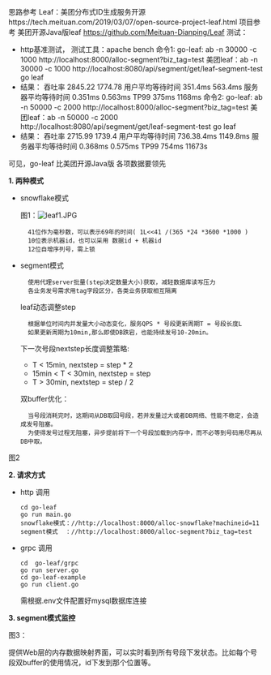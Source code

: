 思路参考 Leaf：美团分布式ID生成服务开源https://tech.meituan.com/2019/03/07/open-source-project-leaf.html
项目参考 美团开源Java版leaf  https://github.com/Meituan-Dianping/Leaf
测试：
  - http基准测试， 测试工具：apache bench
    命令1: 
    go-leaf: ab -n 30000 -c 1000 http://localhost:8000/alloc-segment?biz_tag=test
    美团leaf：ab -n 30000 -c 1000 http://localhost:8080/api/segment/get/leaf-segment-test
    go leaf 
  - 结果：  吞吐率             2845.22    	      1774.78
  	   用户平均等待时间     351.4ms              563.4ms
	   服务器平均等待时间   0.351ms               0.563ms
	   TP99              375ms                  1168ms
    命令2: 
    go-leaf: ab -n 50000 -c 2000 http://localhost:8000/alloc-segment?biz_tag=test
    美团leaf：ab -n 50000 -c 2000 http://localhost:8080/api/segment/get/leaf-segment-test
    go leaf 
  - 结果：  吞吐率             2715.99   	      1739.4
  	   用户平均等待时间     736.38.4ms            1149.8ms
	   服务器平均等待时间   0.368ms               0.575ms
	   TP99              754ms                  11673s

可见，go-leaf 比美团开源Java版 各项数据要领先
	   
 

**1. 两种模式**  
 
- snowflake模式

 	图1：![leaf1.JPG](https://i.loli.net/2019/10/13/cr98SJtgfYsUjGy.jpg)
            
        41位作为毫秒数，可以表示69年的时间( 1L<<41 /(365 *24 *3600 *1000 )
        10位表示机器id，也可以采用 数据id + 机器id
        12位自增序列号，需上锁

- segment模式

        
	
		使用代理server批量(step决定数量大小)获取，减轻数据库读写压力
        各业务发号需求用tag字段区分，各类业务获取相互隔离
	
        
	
   
    leaf动态调整step
		
	    根据单位时间内并发量大小动态变化，服务QPS * 号段更新周期T = 号段长度L
	    如果更新周期为10min,那么即使DB跌宕，也能持续发号10-20min。

	下一次号段nextstep长度调整策略:
        
    - T < 15min, nextstep = step * 2
    - 15min < T < 30min, nextstep = step
    - T > 30min, nextstep = step / 2
    

	双buffer优化：
	
		
    	
	  	当号段消耗完时，这期间从DB取回号段，若并发量过大或者DB网络、性能不稳定，会造成发号阻塞。
		为使得发号过程无阻塞，异步提前将下一个号段加载到内存中，而不必等到号码用尽再从DB中取。
图2

 **2. 请求方式**

 -  http 调用
 	
		cd go-leaf
		go run main.go
		snowflake模式：//http://localhost:8000/alloc-snowflake?machineid=11
		segment模式  ：//http://localhost:8000/alloc-segment?biz_tag=test

 -  grpc 调用
 
 		cd  go-leaf/grpc
		go run server.go
		cd go-leaf-example
		go run client.go

 	需根据.env文件配置好mysql数据库连接
 
 **3. segment模式监控**

 图3：
    


   提供Web层的内存数据映射界面，可以实时看到所有号段下发状态。比如每个号段双buffer的使用情况，id下发到那个位置等。
            
        
